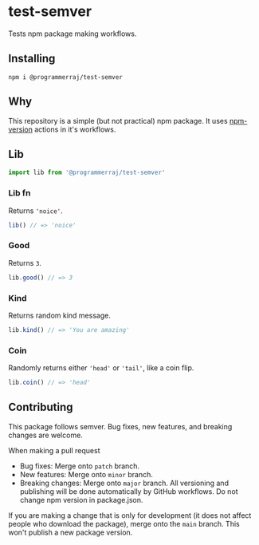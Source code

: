 # test-semver
Tests npm package making workflows.

## Installing
```
npm i @programmerraj/test-semver
```

## Why
This repository is a simple (but not practical) npm package. It uses [npm-version](https://github.com/chocolateloverraj/npm-version) actions in it's workflows.

## Lib
```js
import lib from '@programmerraj/test-semver'
```

### Lib fn
Returns `'noice'`.
```js
lib() // => 'noice'
```

### Good
Returns `3`.
```js
lib.good() // => 3
```

### Kind
Returns random kind message.
```js
lib.kind() // => 'You are amazing'
```

### Coin
Randomly returns either `'head'` or `'tail'`, like a coin flip.
```js
lib.coin() // => 'head'
```

## Contributing
This package follows semver. Bug fixes, new features, and breaking changes are welcome.

When making a pull request
- Bug fixes: Merge onto `patch` branch.
- New features: Merge onto `minor` branch.
- Breaking changes: Merge onto `major` branch.
All versioning and publishing will be done automatically by GitHub workflows. Do not change npm version in package.json.

If you are making a change that is only for development (it does not affect people who download the package), merge onto the `main` branch. This won't publish a new package version.
